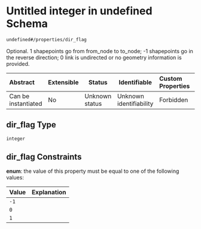 # Untitled integer in undefined Schema

```txt
undefined#/properties/dir_flag
```

Optional. 
1  shapepoints go from from_node to to_node;
\-1 shapepoints go in the reverse direction;
0  link is undirected or no geometry information is provided.


| Abstract            | Extensible | Status         | Identifiable            | Custom Properties | Additional Properties | Access Restrictions | Defined In                                                              |
| :------------------ | ---------- | -------------- | ----------------------- | :---------------- | --------------------- | ------------------- | ----------------------------------------------------------------------- |
| Can be instantiated | No         | Unknown status | Unknown identifiability | Forbidden         | Allowed               | none                | [link.schema.json\*](../../out/link.schema.json "open original schema") |

## dir_flag Type

`integer`

## dir_flag Constraints

**enum**: the value of this property must be equal to one of the following values:

| Value | Explanation |
| :---- | ----------- |
| `-1`  |             |
| `0`   |             |
| `1`   |             |
